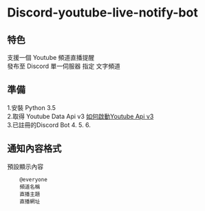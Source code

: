 # Discord-youtube-live-notify-bot


## 特色
支援一個 Youtube 頻道直播提醒 <br>
發布至 Discord 單一伺服器 指定 文字頻道<br>


## 準備
1.安裝 Python 3.5 <br>
2.取得 Youtube Data Api v3 [如何啟動Youtube Api v3](https://developers.google.com/youtube/v3/getting-started)<br>
3.已註冊的Discord Bot
4.
5.
6.
## 通知內容格式

預設顯示內容
        
        @everyone
        頻道名稱
        直播主題
        直播網址

